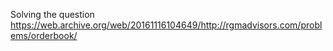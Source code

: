 Solving the question https://web.archive.org/web/20161116104649/http://rgmadvisors.com/problems/orderbook/
